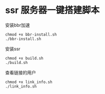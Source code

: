 # ssr 服务器一键搭建脚本

安装bbr加速
```
chmod +x bbr-install.sh
./bbr-install.sh
```
安装ssr
```
chmod +x build.sh
./build.sh
```

查看链接的用户
```
chmod +x link_info.sh
./link_info.sh
```
